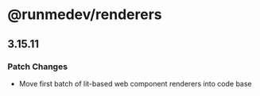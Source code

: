 # @runmedev/renderers

## 3.15.11

### Patch Changes

- Move first batch of lit-based web component renderers into code base
